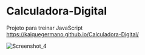 # Calculadora-Digital

Projeto para treinar JavaScript
https://kaiquegermano.github.io/Calculadora-Digital/

![Screenshot_4](https://user-images.githubusercontent.com/101435488/236629653-412cbb0a-dd52-44e4-9c48-6324e29c8b61.png)
